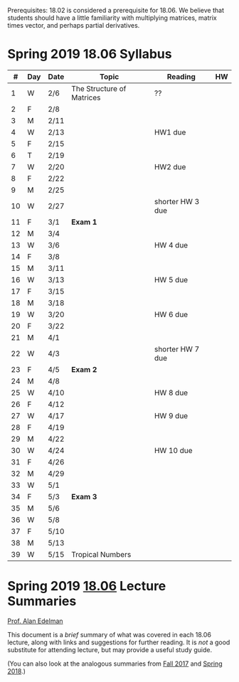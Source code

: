 Prerequisites: 18.02 is considered a prerequisite for 18.06.  We believe that students should have a little familiarity with multiplying matrices, matrix times vector, and perhaps partial derivatives.  

# Spring 2019 18.06 Syllabus <br>



|#|Day| Date |  Topic | Reading| HW |
|-|-|------|------|-----|--|
|1| W|2/6|  The Structure of Matrices | ??|
|	2	|	F	|	2/8	|
|	3	|	M	|	2/11	|
|	4	|	W	|	2/13	|| HW1 due |
|	5	|	F	|	2/15	|
|	6	|	T	|	2/19	|
|	7	|	W	|	2/20	||HW2 due |
|	8	|	F	|	2/22	|
|	9	|	M	|	2/25	|
|	10	|	W	|	2/27	||shorter HW 3 due|
|	11	|	F	|	3/1	| **Exam 1** |
|	12	|	M	|	3/4	|
|	13	|	W	|	3/6	||HW 4 due|
|	14	|	F	|	3/8	|
|	15	|	M	|	3/11	|
|	16	|	W	|	3/13	||HW 5 due|
|	17	|	F	|	3/15	|
|	18	|	M	|	3/18	|
|	19	|	W	|	3/20	||HW 6 due|
|	20	|	F	|	3/22	|
|	21	|	M	|	4/1	|
|	22	|	W	|	4/3	||shorter HW 7 due|
|	23	|	F	|	4/5	| **Exam 2**|
|	24	|	M	|	4/8	|
|	25	|	W	|	4/10	||HW 8 due|
|	26	|	F	|	4/12	|
|	27	|	W	|	4/17	||HW 9 due|
|	28	|	F	|	4/19	|
|	29	|	M	|	4/22	|
|	30	|	W	|	4/24	||HW 10 due|
|	31	|	F	|	4/26	|
|	32	|	M	|	4/29	|
|	33	|	W	|	5/1	|
|	34	|	F	|	5/3	|**Exam 3** |
|	35	|	M	|	5/6	|
|	36	|	W	|	5/8	|
|	37	|	F	|	5/10	|
|	38	|	M	|	5/13	|
|	39	|	W	|	5/15	| Tropical Numbers |




# Spring 2019 [18.06](https://web.mit.edu/18.06/www/) Lecture Summaries <br>
 [Prof. Alan Edelman](http://math.mit.edu/~edelman)

This document is a *brief* summary of what was covered in each 18.06
lecture, along with links and suggestions for further reading.  It is
*not* a good substitute for attending lecture, but may provide a
useful study guide.

(You can also look at the analogous summaries from [Fall 2017](https://github.com/stevengj/1806/blob/fall17/summaries.md) and [Spring 2018](https://github.com/stevengj/1806/blob/spring18/summaries.md).)

